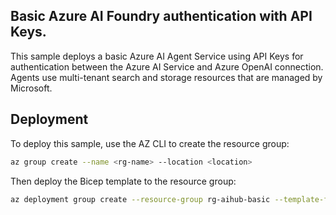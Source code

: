 ## Basic Azure AI Foundry authentication with API Keys.

This sample deploys a basic Azure AI Agent Service using API Keys for authentication between the Azure AI Service and Azure OpenAI connection. Agents use multi-tenant search and storage resources that are managed by Microsoft.

## Deployment

To deploy this sample, use the AZ CLI to create the resource group:

```bash
az group create --name <rg-name> --location <location>
```

Then deploy the Bicep template to the resource group:

```bash
az deployment group create --resource-group rg-aihub-basic --template-file .\main.bicep --parameters .\main.parameters.json 
```
